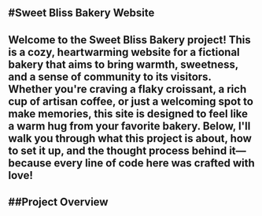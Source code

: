 #**Sweet Bliss Bakery Website**
---
Welcome to the Sweet Bliss Bakery project! This is a cozy, heartwarming website for a fictional bakery that aims to bring warmth, sweetness, and a sense of community to its visitors. Whether you're craving a flaky croissant, a rich cup of artisan coffee, or just a welcoming spot to make memories, this site is designed to feel like a warm hug from your favorite bakery. Below, I'll walk you through what this project is about, how to set it up, and the thought process behind it—because every line of code here was crafted with love!
---
##**Project Overview**
---

